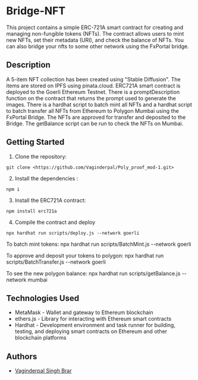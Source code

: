 
# Bridge-NFT

This project contains a simple ERC-721A smart contract for creating and managing non-fungible tokens (NFTs). The contract allows users to mint new NFTs, set their metadata (URI), and check the balance of NFTs. You can also bridge your nfts to some other network using the FxPortal bridge.
## Description
A 5-item NFT collection has been created using "Stable Diffusion". The items are stored on IPFS using pinata.cloud.  ERC721A smart contract is deployed to the Goerli Ethereum Testnet. There is a promptDescription function on the contract that returns the prompt used to generate the images. There is a hardhat script to batch mint all NFTs and a hardhat script to batch transfer all NFTs from Ethereum to Polygon Mumbai using the FxPortal Bridge. The NFTs are approved for transfer and deposited to the Bridge. The getBalance script can be run to check the NFTs on Mumbai.
## Getting Started

1. Clone the repository:

```
git clone <https://github.com/Vaginderpal/Poly_proof_mod-1.git>
```

2. Install the dependencies :

```
npm i
```

3. Install the ERC721A contract:

```
npm install erc721a
```

4. Compile the contract and deploy
```
npx hardhat run scripts/deploy.js --network goerli

```
To batch mint tokens: npx hardhat run scripts/BatchMint.js --network goerli

To approve and deposit your tokens to polygon: npx hardhat run scripts/BatchTransfer.js --network goerli

To see the new polygon balance: npx hardhat run scripts/getBalance.js --network mumbai





## Technologies Used 
- MetaMask - Wallet and gateway to Ethereum blockchain  
- ethers.js - Library for interacting with Ethereum smart contracts  
- Hardhat - Development environment and task runner for building, testing, and deploying smart contracts on Ethereum and other blockchain platforms
## Authors
- [Vaginderpal Singh Brar](https://github.com/Vaginderpal)



